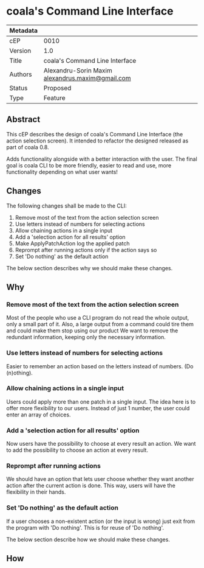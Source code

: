 coala's Command Line Interface
==============================

|Metadata|                                                  |
|--------|--------------------------------------------------|
|cEP     |0010                                              |
|Version |1.0                                               |
|Title   |coala's Command Line Interface                    |
|Authors |Alexandru-Sorin Maxim <alexandrus.maxim@gmail.com>|
|Status  |Proposed                                          |
|Type    |Feature                                           |


Abstract
--------

This cEP describes the design of coala's Command Line Interface (the action selection screen). It intended to refactor the designed released as part of coala 0.8.

Adds functionality alongside with a better interaction with the user. The final goal is coala CLI to be more friendly, easier to read and use, more functionality depending on what user wants!

Changes
-------

The following changes shall be made to the CLI:

1. Remove most of the text from the action selection screen
2. Use letters instead of numbers for selecting actions
3. Allow chaining actions in a single input
4. Add a 'selection action for all results' option
5. Make ApplyPatchAction log the applied patch
6. Reprompt after running actions only if the action says so
7. Set 'Do nothing' as the default action

The below section describes why we should make these changes.

Why
---

### Remove most of the text from the action selection screen

Most of the people who use a CLI program do not read the whole output, only a small part of it. Also, a large output from a command could tire them and could make them stop using our product We want to remove the redundant information, keeping only the necessary information.

### Use letters instead of numbers for selecting actions

Easier to remember an action based on the letters instead of numbers. (Do (n)othing).

### Allow chaining actions in a single input

Users could apply more than one patch in a single input. The idea here is to offer more flexibility to our users. Instead of just 1 number, the user could enter an array of choices.

### Add a 'selection action for all results' option

Now users have the possibility to choose at every result an action. We want to add the possibility to choose an action at every result.

### Reprompt after running actions

We should have an option that lets user choose whether they want another action after the current action is done. This way, users will have the flexibility in their hands.

### Set 'Do nothing' as the default action

If a user chooses a non-existent action (or the input is wrong) just exit from the program with 'Do nothing'. This is for reuse of 'Do nothing'.

The below section describe how we should make these changes.

How
---
